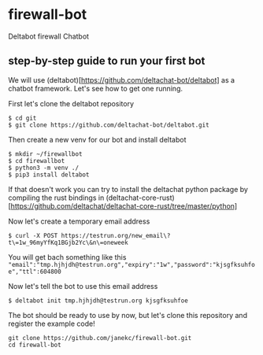 # firewall-bot
Deltabot firewall Chatbot

## step-by-step guide to run your first bot
We will use (deltabot)[https://github.com/deltachat-bot/deltabot] as a chatbot framework.
Let's see how to get one running.

First let's clone the deltabot repository
```
$ cd git
$ git clone https://github.com/deltachat-bot/deltabot.git
```
Then create a new venv for our bot and install deltabot
```
$ mkdir ~/firewallbot
$ cd firewallbot
$ python3 -m venv ./
$ pip3 install deltabot 
```
If that doesn't work you can try to install the deltachat python package by compiling the rust bindings in (deltachat-core-rust)[https://github.com/deltachat/deltachat-core-rust/tree/master/python]

Now let's create a temporary email address
```
$ curl -X POST https://testrun.org/new_email\?t\=1w_96myYfKq1BGjb2Yc\&n\=oneweek
```
You will get bach something like this `"email":"tmp.hjhjdh@testrun.org","expiry":"1w","password":"kjsgfksuhfoe","ttl":604800`

Now let's tell the bot to use this email address
```
$ deltabot init tmp.hjhjdh@testrun.org kjsgfksuhfoe
```
The bot should be ready to use by now, but let's clone this repository and register the example code!
```
git clone https://github.com/janekc/firewall-bot.git
cd firewall-bot
```
